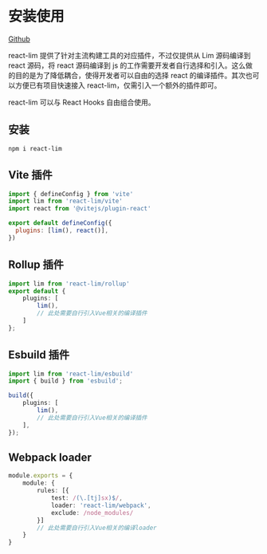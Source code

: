 <!--
 * @Author: chenzhongsheng
 * @Date: 2024-07-17 17:24:26
 * @Description: Coding something
-->
# 安装使用

[Github](https://github.com/lim-f/react-lim)

react-lim 提供了针对主流构建工具的对应插件，不过仅提供从 Lim 源码编译到 react 源码，将 react 源码编译到 js 的工作需要开发者自行选择和引入。这么做的目的是为了降低耦合，使得开发者可以自由的选择 react 的编译插件。其次也可以方便已有项目快速接入 react-lim，仅需引入一个额外的插件即可。

react-lim 可以与 React Hooks 自由组合使用。

## 安装

```
npm i react-lim
```

## Vite 插件

```js
import { defineConfig } from 'vite'
import lim from 'react-lim/vite'
import react from '@vitejs/plugin-react'

export default defineConfig({
  plugins: [lim(), react()],
})
```

## Rollup 插件

```ts
import lim from 'react-lim/rollup'
export default {
    plugins: [
        lim(),
        // 此处需要自行引入Vue相关的编译插件
    ]
};
```

## Esbuild 插件

```ts
import lim from 'react-lim/esbuild'
import { build } from 'esbuild';

build({
    plugins: [
        lim(),
        // 此处需要自行引入Vue相关的编译插件
    ],
});
```

## Webpack loader

```ts
module.exports = {
    module: {
        rules: [{
            test: /(\.[tj]sx)$/,
            loader: 'react-lim/webpack',
            exclude: /node_modules/
        }]
        // 此处需要自行引入Vue相关的编译loader
    }
}
```